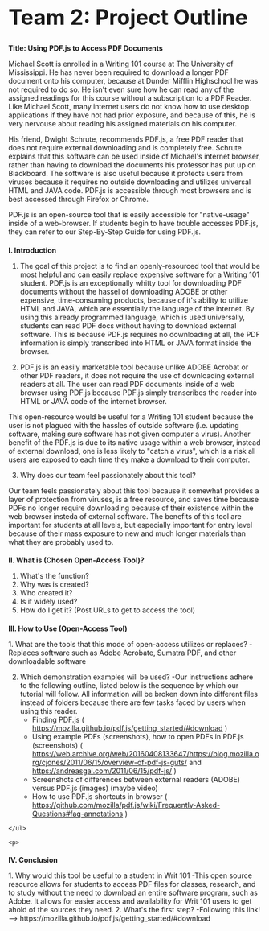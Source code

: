 <b>
<h1 style="font-size:300%;">
Team 2: Project Outline
</h1>
Title: Using PDF.js to Access PDF Documents
</b>
<p>
Michael Scott is enrolled in a Writing 101 course at The University of Mississippi. He has never been required to download a longer PDF document onto his computer, because at Dunder Mifflin Highschool he was not required to do so. He isn't even sure how he can read any of the assigned readings for this course without a subscription to a PDF Reader. Like Michael Scott, many internet users do not know how to use desktop applications if they have not had prior exposure, and because of this, he is very nervouse about reading his assigned materials on his computer. 

His friend, Dwight Schrute, recommends PDF.js, a free PDF reader that does not require external downloading and is completely free. Schrute explains that this software can be used inside of Michael's internet browser, rather than having to download the documents his professor has put up on Blackboard. The software is also useful because it protects users from viruses because it requires no outside downloading and utilizes universal HTML and JAVA code. PDF.js is accessible through most browsers and is best accessed through Firefox or Chrome. 

PDF.js is an open-source tool that is easily accessible for "native-usage" inside of a web-browser. If students begin to have trouble accesses PDF.js, they can refer to our Step-By-Step Guide for using PDF.js. 
</p>
<p>
<h2 style= "font-size:100%;">
I. Introduction
</h2>
</p>
<p>
  
  1. The goal of this project is to find an openly-resourced tool that would be most helpful and can easily replace expensive software for a Writing 101 student. PDF.js is an exceptionally whitty tool for downloading PDF documents without the hassel of downloading ADOBE or other expensive, time-consuming products, because of it's ability to utilize HTML and JAVA, which are essentially the language of the internet. By using this already programmed language, which is used universally, students can read PDF docs without having to download external software. This is because PDF.js requires no downloading at all, the PDF information is simply transcribed into HTML or JAVA format inside the browser. 
  </p>
  <p>

2. PDF.js is an easily marketable tool because unlike ADOBE Acrobat or other PDF readers, it does not require the use of downloading external readers at all. The user can read PDF documents inside of a web browser using PDF.js because PDF.js simply transcribes the reader into HTML or JAVA code of the internet browser. 

This open-resource would be useful for a Writing 101 student because the user is not plagued with the hassles of outside software (i.e. updating software, making sure software has not given computer a virus). Another benefit of the PDF.js is due to its native usage within a web browser, instead of external download, one is less likely to "catch a virus", which is a risk all users are exposed to each time they make a download to their computer. 
</p>

  3. Why does our team feel passionately about this tool?
  
  Our team feels passionately about this tool because it somewhat provides a layer of protection from viruses, is a free resource, and saves time because PDFs no longer require downloading because of their existence within the web browser insteda of external software. The benefits of this tool are important for students at all levels, but especially important for entry level because of their mass exposure to new and much longer materials than what they are probably used to. 
<p>
<h2 style= "font-size:100%;">
II. What is (Chosen Open-Access Tool)?
</h2>
</p> 

  1. What's the function?
  2. Why was is created?  
  3. Who created it?
  4. Is it widely used?
  5. How do I get it? (Post URLs to get to access the tool)
</h2>
<p>
<h2 style="font-size:100%;">
III. How to Use (Open-Access Tool)
</h2>
</p>
  1. What are the tools that this mode of open-access utilizes or replaces?
  	-Replaces software such as Adobe Acrobate, Sumatra PDF, and other downloadable software
	
  2. Which demonstration examples will be used?
 	-Our instructions adhere to the following outline, listed below is the sequence by which our tutorial will follow. All 		information will be broken down into different files instead of folders because there are few tasks faced by users
	when using this reader. 
	<ul>
	<li> Finding PDF.js ( https://mozilla.github.io/pdf.js/getting_started/#download )
	<li> Using example PDFs (screenshots), how to open PDFs in PDF.js (screenshots) 
	( https://web.archive.org/web/20160408133647/https://blog.mozilla.org/cjones/2011/06/15/overview-of-pdf-js-guts/  and https://andreasgal.com/2011/06/15/pdf-js/ )
	<li> Screenshots of differences between external readers (ADOBE) versus PDF.js (images) (maybe video)
	<li> How to use PDF.js shortcuts in browser 
	( https://github.com/mozilla/pdf.js/wiki/Frequently-Asked-Questions#faq-annotations )
	
	</ul>
	
	<p>
<h2 style="font-size:100%;">
                                                                  
IV. Conclusion
</h2>
</p>
  1. Why would this tool be useful to a student in Writ 101
  	-This open source resource allows for students to access PDF files for classes, research, and to study without the need to download an entire software program, such as Adobe. It allows for easier access and availability for Writ 101 	users to get ahold of the sources they need. 
  2. What's the first step?
  	-Following this link! --> https://mozilla.github.io/pdf.js/getting_started/#download
  </p>
